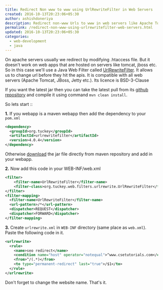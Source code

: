 ```yaml
---
title: Redirect Non www to www using UrlRewriteFilter in Web Servers
created: 2016-10-13T20:23:06+05:30
author: ashishdoneriya
description: Redirect non-www Urls to www in web servers like Apache Tomcat, JBoss, Jetty with the help of UrlRewriteFilter
permalink: /redirect-non-www-using-urlrewritefilter-web-servers.html
updated: 2016-10-13T20:23:06+05:30
categories:
  - web-development
  - java
---
```


On apache servers usually we redirect by modifying .htaccess file. But it doesn't work on web apps that are hosted on servers like tomcat, jboss etc. So in this case we'll use a Java Web Filter called [UrlRewriteFilter](http://tuckey.org/urlrewrite/). It allows us to change url before they hit the apis. It is compatible with all web servers (Apache Tomcat, JBoss, Jetty etc.). Its licence is BSD-3-Clause

If you want the latest jar then you can take the latest pull from its [github repository](https://github.com/paultuckey/urlrewritefilter) and compile it using command `mvn clean install`. 

So lets start ::

**1.** If you webapp is a maven webapp then add the dependency to your `pom.xml`

```xml
<dependency>
  <groupId>org.tuckey</groupId>
  <artifactId>urlrewritefilter</artifactId>
  <version>4.0.4</version>
</dependency>
```

Otherwise [download](http://central.maven.org/maven2/org/tuckey/urlrewritefilter/4.0.4/urlrewritefilter-4.0.4.jar) the jar file directly from maven repository and add in your webapp.

**2.** Now add this code in your WEB-INF/web.xml

```xml
<filter>
    <filter-name>UrlRewriteFilter</filter-name>
    <filter-class>org.tuckey.web.filters.urlrewrite.UrlRewriteFilter</filter-class>
</filter>
<filter-mapping>
  <filter-name>UrlRewriteFilter</filter-name>
  <url-pattern>/*</url-pattern>
  <dispatcher>REQUEST</dispatcher>
  <dispatcher>FORWARD</dispatcher>
</filter-mapping>
```

**3.** Create `urlrewrite.xml` in `WEB-INF` directory (same place as `web.xml`). Paste the following code in it.

```xml
<urlrewrite>
  <rule>
    <name>seo redirect</name>
    <condition name="host" operator="notequal">^www.csetutorials.com</condition>
    <from>^/(.*)</from>
    <to type="permanent-redirect" last="true">/$1</to>
  </rule>
</urlrewrite>
```

Don't forget to change the website name. That's it.
